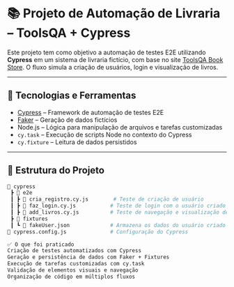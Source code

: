 # 📚 Projeto de Automação de Livraria – ToolsQA + Cypress

Este projeto tem como objetivo a automação de testes E2E utilizando **Cypress** em um sistema de livraria fictício, com base no site [ToolsQA Book Store](https://demoqa.com/books). O fluxo simula a criação de usuários, login e visualização de livros.

---

## 🔧 Tecnologias e Ferramentas

- [Cypress](https://www.cypress.io/) – Framework de automação de testes E2E
- [Faker](https://www.npmjs.com/package/faker) – Geração de dados fictícios
- Node.js – Lógica para manipulação de arquivos e tarefas customizadas
- `cy.task` – Execução de scripts Node no contexto do Cypress
- `cy.fixture` – Leitura de dados persistidos

---

## 📂 Estrutura do Projeto

```bash
📁 cypress
 ┣ 📁 e2e
 ┃ ┣ 📄 cria_registro.cy.js        # Teste de criação de usuário
 ┃ ┣ 📄 faz_login.cy.js           # Teste de login com o usuário criado
 ┃ ┣ 📄 add_livros.cy.js          # Teste de navegação e visualização de livros
 ┣ 📁 fixtures
 ┃ ┗ 📄 fakeUser.json             # Armazena os dados do usuário criado dinamicamente
📄 cypress.config.js              # Configuração do Cypress

✅ O que foi praticado
Criação de testes automatizados com Cypress
Geração e persistência de dados com Faker + Fixtures
Execução de tarefas customizadas com cy.task
Validação de elementos visuais e navegação
Organização de código em múltiplos fluxos

